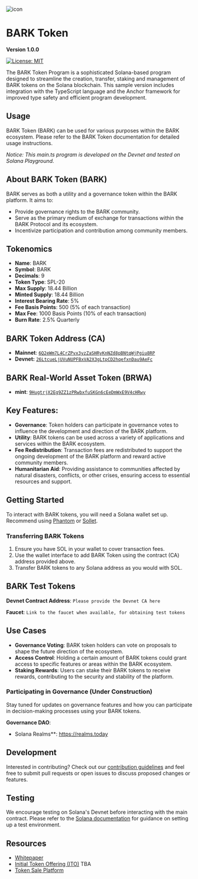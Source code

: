 ![icon](https://github.com/bark-community/bark-token/blob/d97f533bbe934c60d0dac3a707125d055f115472/src/assets/bark.png)

# BARK Token
**Version 1.0.0**

[![License: MIT](https://img.shields.io/badge/License-MIT-blue.svg)](https://opensource.org/licenses/MIT)

The BARK Token Program is a sophisticated Solana-based program designed to streamline the creation, transfer, staking and management of BARK tokens on the Solana blockchain. This sample version includes integration with the TypeScript language and the Anchor framework for improved type safety and efficient program development.

## Usage
BARK Token (BARK) can be used for various purposes within the BARK ecosystem. Please refer to the BARK Token documentation for detailed usage instructions.

*Notice: This main.ts program is developed on the Devnet and tested on Solana Playground.*

## About BARK Token (BARK)

BARK serves as both a utility and a governance token within the BARK platform. It aims to:

- Provide governance rights to the BARK community.
- Serve as the primary medium of exchange for transactions within the BARK Protocol and its ecosystem.
- Incentivize participation and contribution among community members.

## Tokenomics

- **Name**: BARK
- **Symbol**: BARK
- **Decimals**: 9
- **Token Type**: SPL-20
- **Max Supply**: 18.44 Billion
- **Minted Supply**: 18.44 Billion
- **Interest Bearing Rate**: 5%
- **Fee Basis Points**: 500 (5% of each transaction)
- **Max Fee**: 1000 Basis Points (10% of each transaction)
- **Burn Rate**: 2.5% Quarterly

## BARK Token Address (CA)

- **Mainnet**: [`6Q2eWm7L4CrZPvx3yzZaSHRyKnNZd8pBNtqWjPgiu8RP`](https://solscan.io/token/6Q2eWm7L4CrZPvx3yzZaSHRyKnNZd8pBNtqWjPgiu8RP)
- **Devnet:**  [`26LtcueLjUVuNUPFBxVA2X3gLtpCD2hqefxnDau9AeFc`](https://explorer.solana.com/address/26LtcueLjUVuNUPFBxVA2X3gLtpCD2hqefxnDau9AeFc/transfers?-cluster=devnet)

## BARK Real-World Asset Token (BRWA)

- **mint**: [`9HugtrjX2Eg9ZZ1zPRwbxfuSKGn6cEeDmWxE9V4cHRwy`](https://core.metaplex.com/explorer/9HugtrjX2Eg9ZZ1zPRwbxfuSKGn6cEeDmWxE9V4cHRwy)

## Key Features:

- **Governance**: Token holders can participate in governance votes to influence the development and direction of the BARK platform.
- **Utility**: BARK tokens can be used across a variety of applications and services within the BARK ecosystem.
- **Fee Redistribution**: Transaction fees are redistributed to support the ongoing development of the BARK platform and reward active community members.
- **Humanitarian Aid**: Providing assistance to communities affected by natural disasters, conflicts, or other crises, ensuring access to essential resources and support.

## Getting Started

To interact with BARK tokens, you will need a Solana wallet set up. Recommend using [Phantom](https://phantom.app/) or [Sollet](https://www.sollet.io/).

### Transferring BARK Tokens

1. Ensure you have SOL in your wallet to cover transaction fees.
2. Use the wallet interface to add BARK Token using the contract (CA) address provided above.
3. Transfer BARK tokens to any Solana address as you would with SOL.

## BARK Test Tokens

**Devnet Contract Address**: `Please provide the Devnet CA here`

**Faucet**: `Link to the faucet when available, for obtaining test tokens`

## Use Cases

- **Governance Voting**: BARK token holders can vote on proposals to shape the future direction of the ecosystem.
- **Access Control**: Holding a certain amount of BARK tokens could grant access to specific features or areas within the BARK ecosystem.
- **Staking Rewards**: Users can stake their BARK tokens to receive rewards, contributing to the security and stability of the platform.

### Participating in Governance (Under Construction)

Stay tuned for updates on governance features and how you can participate in decision-making processes using your BARK tokens.

**Governance DAO**:

- Solana Realms**: https://realms.today

## Development

Interested in contributing? Check out our [contribution guidelines](CONTRIBUTING.md) and feel free to submit pull requests or open issues to discuss proposed changes or features.

## Testing

We encourage testing on Solana's Devnet before interacting with the main contract. Please refer to the [Solana documentation](https://docs.solana.com/) for guidance on setting up a test environment.

## Resources

- [Whitepaper]()
- [Initial Token Offering (ITO)]() TBA
- [Token Sale Platform]()
